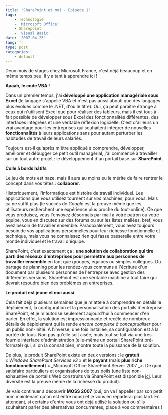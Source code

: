 ```yaml
---
title: 'SharePoint et moi - Episode 1'
tags:
    - Technologie
    - 'Microsoft Office'
    - Sharepoint
    - 'Visual Basic'
date: '2007-04-25'
lang: fr
type: post
categories:
    - default
---
```


Deux mois de stages chez Microsoft France, c'est déjà beaucoup et en même temps peu. Il y a tant à apprendre ici&nbsp;!

**Aaaah, le code VBA&nbsp;!**

Dans un premier temps, j'ai **développé une application managériale sous Excel** (le langage s'appelle VBA et n'est pas aussi abouti que des langages plus évolués comme le .NET, d'où le titre). Oui, ça peut paraître étrange à ceux qui n'utilisent Excel que pour réaliser des tableurs, mais il est tout-à -fait possible de développer sous Excel des fonctionnalités différentes, des interfaces intégrées et une véritable réflexion logicielle. C'est d'ailleurs un vrai avantage pour les entreprises qui souhaitent intégrer de nouvelles **fonctionnalités** à leurs applications sans pour autant perturber les habitudes de travail de leurs salariés.

Toujours est-il qu'après m'être appliqué à comprendre, développer, améliorer et débugger ce petit outil managérial, j'ai commencé à travailler sur un tout autre projet&nbsp;: le développement d'un portail basé sur **SharePoint**.

**Colle à bords h&acirc;tifs**

Le jeu de mots est naze, mais il aura au moins eu le mérite de faire rentrer le concept dans vos têtes&nbsp;: **collaborer**.

Historiquement, l'informatique est histoire de travail individuel. Les applications que _vous_ utilisez tournent sur _vos_ machines, pour _vous_. Mais ça ne suffit plus (le succès de _Google_ est la preuve même que les utilisateurs recherchent une expérience plus proche du tout-online). Ce que vous produisez, vous l'envoyez désormais par mail à votre patron ou votre équipe, vous en discutez sur des forums ou sur les listes mailées, bref, vous avez besoin de travailler ensemble. Paradoxalement, vous avez toujours besoin de vos applications personnelles pour leur richesse fonctionnelle et technique, mais vous ne connaissez rien qui fasse passerelle entre votre monde individuel et le travail d'équipe.

SharePoint, c'est exactement ça&nbsp;: **une solution de collaboration qui tire parti des réseaux d'entreprises pour permettre aux personnes de travailler ensemble** en tant que groupes, équipes ou simples collègues. Du partage de planning pour les rendez-vous communs à l'écriture d'un document par plusieurs personnes de l'entreprise avec gestion des différentes versions, SharePoint est une véritable machine à tout faire qui devrait résoudre bien des problèmes en entreprises.

**Le produit est jeune et moi aussi**

Cela fait déjà plusieurs semaines que je m'attèle à comprendre en détails le déploiement, la configuration et la personnalisation des portails d'entreprise SharePoint, et je m'autorise seulement aujourd'hui à commencer d'en parler. En effet, la solution est impressionnante et recèle de nombreux détails de déploiement qui la rende _encore complexe à conceptualiser_ pour un public non-initié.
A l'inverse, une fois installée, sa configuration est à la portée de tous. Non pas qu'elle soit aisée, mais tout se fait via une très fournie interface d'administration (elle-même un portail SharePoint pré-formaté) qui, si on la connait bien, montre toute la puissance de la solution.

De plus, le produit SharePoint existe en deux versions&nbsp;: le **gratuit** «&nbsp;_Windows SharePoint Services v3_&nbsp;» et le **payant** (mais **plus riche fonctionnellement**) «&nbsp;_Microsoft Office SharePoint Server 2007 _». De quoi satisfaire particuliers et organisations de tous poils (une liste non-exhaustive de portails Web construits via SharePoint est disponible [ici](http://blogs.msdn.com/b/nay/archive/2007/01/04/des-sites-internet-avec-moss-2007-en-production-moss-based-internet-sites-live.aspx). Leur diversité est la preuve même de la richesse du produit).

Je vais continuer à découvrir **MOSS 2007** (oui, on va l'appeller par son petit nom maintenant qu'on est entre nous) et je vous en reparlerai plus tard. En attendant, si certains d'entre vous ont déjà utilisé la solution ou s'ils souhaitent parler des alternatives concurrentes, place à vos commentaires&nbsp;!